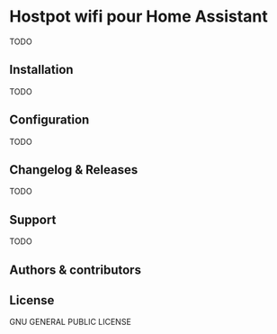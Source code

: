 # Hostpot wifi pour Home Assistant

TODO

## Installation

TODO

## Configuration


TODO

## Changelog & Releases


TODO

## Support


TODO

## Authors & contributors


## License

GNU GENERAL PUBLIC LICENSE
